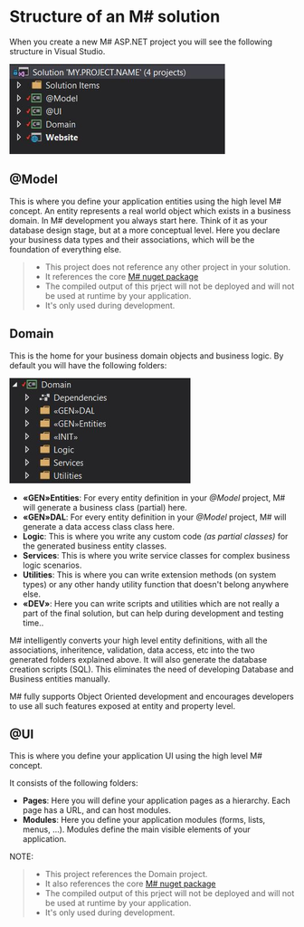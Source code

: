 # Structure of an M# solution
When you create a new M# ASP.NET project you will see the following structure in Visual Studio.

![](Solution.JPG)

## @Model
This is where you define your application entities using the high level M# concept.
An entity represents a real world object which exists in a business domain. In M# development you always start here. Think of it as your database design stage, but at a more conceptual level. Here you declare your business data types and their associations, which will be the foundation of everything else.

>- This project does not reference any other project in your solution.
>- It references the core [M# nuget package](https://www.nuget.org/packages/MSharp/)
>- The compiled output of this prject will not be deployed and will not be used at runtime by your application.
>- It's only used during development.

## Domain
This is the home for your business domain objects and business logic. By default you will have the following folders:

![](Domain.JPG)

- **«GEN»Entities**: For every entity definition in your *@Model* project, M# will generate a business class (partial) here.
- **«GEN»DAL**: For every entity definition in your *@Model* project, M# will generate a data access class class here.
- **Logic**: This is where you write any custom code *(as partial classes)* for the generated business entity classes.
- **Services**: This is where you write service classes for complex business logic scenarios.
- **Utilities**: This is where you can write extension methods (on system types) or any other handy utility function that doesn't belong anywhere else.
- **«DEV»**: Here you can write scripts and utilities which are not really a part of the final solution, but can help during development and testing time..

M# intelligently converts your high level entity definitions, with all the associations, inheritence, validation, data access, etc into the two generated folders explained above. It will also generate the database creation scripts (SQL). This eliminates the need of developing Database and Business entities manually.

M# fully supports Object Oriented development and encourages developers to use all such features exposed at entity and property level.

## @UI
This is where you define your application UI using the high level M# concept.

It consists of the following folders:
- **Pages**: Here you will define your application pages as a hierarchy. Each page has a URL, and can host modules.
- **Modules**: Here you define your application modules (forms, lists, menus, ...). Modules define the main visible elements of  your application.

NOTE:

>- This project references the Domain project.
>- It also references the core [M# nuget package](https://www.nuget.org/packages/MSharp/)
>- The compiled output of this prject will not be deployed and will not be used at runtime by your application.
>- It's only used during development.

